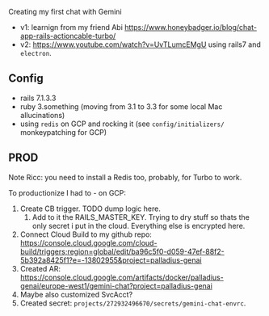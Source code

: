
Creating my first chat with Gemini

* v1: learnign from my friend Abi
https://www.honeybadger.io/blog/chat-app-rails-actioncable-turbo/
 * v2: https://www.youtube.com/watch?v=UvTLumcEMgU using rails7 and `electron`.

## Config

* rails 7.1.3.3
* ruby 3.something (moving from 3.1 to 3.3 for some local Mac allucinations)
* using `redis` on GCP and rocking it (see `config/initializers/` monkeypatching for GCP)


## PROD

Note Ricc: you need to install a Redis too, probably, for Turbo to work.

To productionize I had to - on GCP:

1. Create CB trigger. TODO dump logic here.
     1. Add to it the RAILS_MASTER_KEY. Trying to dry stuff so thats the only secret i put in the cloud. Everything else is encrypted here.
2. Connect Cloud Build to my github repo: https://console.cloud.google.com/cloud-build/triggers;region=global/edit/ba96c5f0-d059-47ef-88f2-5b392a8425f1?e=-13802955&project=palladius-genai
3. Created AR: https://console.cloud.google.com/artifacts/docker/palladius-genai/europe-west1/gemini-chat?project=palladius-genai
4. Maybe also customized SvcAcct?
5. Created secret: `projects/272932496670/secrets/gemini-chat-envrc`.
